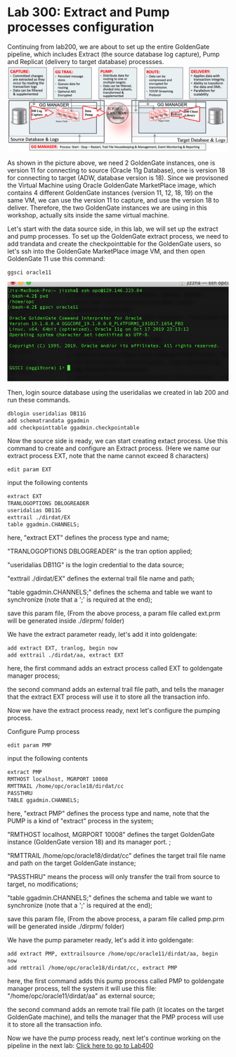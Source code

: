 # Lab 300: Extract and Pump processes configuration	

Continuing from lab200, we are about to set up the entire GoldenGate pipeline, which includes Extract (the source database log capture), Pump and Replicat (delivery to target database) processses. 
![](screenshots/20.png)

As shown in the picture above, we need 2 GoldenGate instances, one is version 11 for connecting to source (Oracle 11g Database), one is version 18 for connecting to target (ADW, database version is 18). Since we provisoned the Virtual Machine using Oracle GoldenGate MarketPlace image, which contains 4 different GoldenGate instances (version 11, 12, 18, 19) on the same VM, we can use the version 11 to capture, and use the version 18 to deliver. Therefore, the two GoldenGate instances we are using in this workshop, actually sits inside the same virtual machine.

Let's start with the data source side, in this lab, we will set up the extract and pump processes. To set up the GoldenGate extract process, we need to add trandata and create the checkpointtable for the GoldenGate users, so let's ssh into the GoldenGate MarketPlace image VM, and then open GoldenGate 11 use this command:
```
ggsci oracle11
```
![](screenshots/21.png)

Then, login source database using the useridalias we created in lab 200 and run these commands.

```
dblogin useridalias DB11G
add schematrandata ggadmin
add checkpointtable ggadmin.checkpointable
```
Now the source side is ready, we can start creating extact process.
Use this command to create and configure an Extract process. 
(Here we name our extract process EXT, note that the name cannot exceed 8 characters)
```
edit param EXT 
```
input the following contents
```
extract EXT
TRANLOGOPTIONS DBLOGREADER
useridalias DB11G
exttrail ./dirdat/EX
table ggadmin.CHANNELS;
```
here, "extract EXT" defines the process type and name;

"TRANLOGOPTIONS DBLOGREADER" is the tran option applied;

"useridalias DB11G" is the login credential to the data source;

"exttrail ./dirdat/EX" defines the external trail file name and path;

"table ggadmin.CHANNELS;" defines the schema and table we want to synchronize (note that a ';' is required at the end);

save this param file, (From the above process, a param file called ext.prm will be generated inside ./dirprm/ folder)




We have the extract parameter ready, let's add it into goldengate:
```
add extract EXT, tranlog, begin now
add exttrail ./dirdat/aa, extract EXT
```
here, the first command adds an extract process called EXT to goldengate manager process;

the second command adds an external trail file path, and tells the manager that the extract EXT process will use it to store all the transaction info.

Now we have the extract process ready, next let's configure the pumping process.

Configure Pump process
```
edit param PMP
```
input the following contents
```
extract PMP
RMTHOST localhost, MGRPORT 10008
RMTTRAIL /home/opc/oracle18/dirdat/cc
PASSTHRU
TABLE ggadmin.CHANNELS;
```
here, "extract PMP" defines the process type and name, note that the PUMP is a kind of "extract" process in the system;

"RMTHOST localhost, MGRPORT 10008" defines the target GoldenGate instance (GoldenGate version 18) and its manager port.  ;

"RMTTRAIL /home/opc/oracle18/dirdat/cc" defines the target trail file name and path on the target GoldenGate instance;

"PASSTHRU" means the process will only transfer the trail from source to target, no modifications;

"table ggadmin.CHANNELS;" defines the schema and table we want to synchronize (note that a ';' is required at the end);

save this param file, (From the above process, a param file called pmp.prm will be generated inside ./dirprm/ folder)




We have the pump parameter ready, let's add it into goldengate:
```
add extract PMP, exttrailsource /home/opc/oracle11/dirdat/aa, begin now
add rmttrail /home/opc/oracle18/dirdat/cc, extract PMP
```
here, the first command adds this pump process called PMP to goldengate manager process, tell the system it will use this file: "/home/opc/oracle11/dirdat/aa" as external source;

the second command adds an remote trail file path (it locates on the target GoldenGate machine), and tells the manager that the PMP process will use it to store all the transaction info.

Now we have the pump process ready, next let's continue working on the pipeline in the next lab:
[Click here to go to Lab400](https://github.com/GaryHostt/GoldenGate2ADB/blob/master/Lab400.md)

